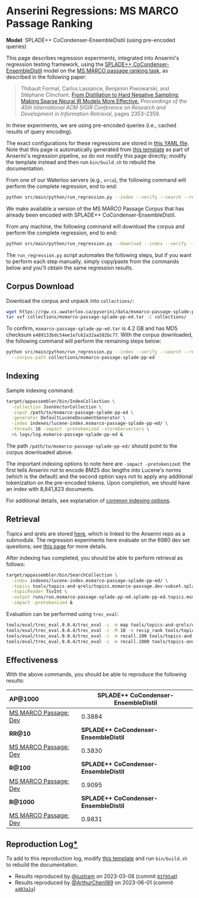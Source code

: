 # Anserini Regressions: MS MARCO Passage Ranking

**Model**: SPLADE++ CoCondenser-EnsembleDistil (using pre-encoded queries)

This page describes regression experiments, integrated into Anserini's regression testing framework, using the [SPLADE++ CoCondenser-EnsembleDistil](https://huggingface.co/naver/splade-cocondenser-ensembledistil) model on the [MS MARCO passage ranking task](https://github.com/microsoft/MSMARCO-Passage-Ranking), as described in the following paper:

> Thibault Formal, Carlos Lassance, Benjamin Piwowarski, and Stéphane Clinchant. [From Distillation to Hard Negative Sampling: Making Sparse Neural IR Models More Effective.](https://dl.acm.org/doi/10.1145/3477495.3531857) _Proceedings of the 45th International ACM SIGIR Conference on Research and Development in Information Retrieval_, pages 2353–2359.

In these experiments, we are using pre-encoded queries (i.e., cached results of query encoding).

The exact configurations for these regressions are stored in [this YAML file](../../src/main/resources/regression/msmarco-passage-splade-pp-ed.yaml).
Note that this page is automatically generated from [this template](../../src/main/resources/docgen/templates/msmarco-passage-splade-pp-ed.template) as part of Anserini's regression pipeline, so do not modify this page directly; modify the template instead and then run `bin/build.sh` to rebuild the documentation.

From one of our Waterloo servers (e.g., `orca`), the following command will perform the complete regression, end to end:

```bash
python src/main/python/run_regression.py --index --verify --search --regression msmarco-passage-splade-pp-ed
```

We make available a version of the MS MARCO Passage Corpus that has already been encoded with SPLADE++ CoCondenser-EnsembleDistil.

From any machine, the following command will download the corpus and perform the complete regression, end to end:

```bash
python src/main/python/run_regression.py --download --index --verify --search --regression msmarco-passage-splade-pp-ed
```

The `run_regression.py` script automates the following steps, but if you want to perform each step manually, simply copy/paste from the commands below and you'll obtain the same regression results.

## Corpus Download

Download the corpus and unpack into `collections/`:

```bash
wget https://rgw.cs.uwaterloo.ca/pyserini/data/msmarco-passage-splade-pp-ed.tar -P collections/
tar xvf collections/msmarco-passage-splade-pp-ed.tar -C collections/
```

To confirm, `msmarco-passage-splade-pp-ed.tar` is 4.2 GB and has MD5 checksum `e489133bdc54ee1e7c62a32aa582bc77`.
With the corpus downloaded, the following command will perform the remaining steps below:

```bash
python src/main/python/run_regression.py --index --verify --search --regression msmarco-passage-splade-pp-ed \
  --corpus-path collections/msmarco-passage-splade-pp-ed
```

## Indexing

Sample indexing command:

```bash
target/appassembler/bin/IndexCollection \
  -collection JsonVectorCollection \
  -input /path/to/msmarco-passage-splade-pp-ed \
  -generator DefaultLuceneDocumentGenerator \
  -index indexes/lucene-index.msmarco-passage-splade-pp-ed/ \
  -threads 16 -impact -pretokenized -storeDocvectors \
  >& logs/log.msmarco-passage-splade-pp-ed &
```

The path `/path/to/msmarco-passage-splade-pp-ed/` should point to the corpus downloaded above.

The important indexing options to note here are `-impact -pretokenized`: the first tells Anserini not to encode BM25 doc lengths into Lucene's norms (which is the default) and the second option says not to apply any additional tokenization on the pre-encoded tokens.
Upon completion, we should have an index with 8,841,823 documents.

For additional details, see explanation of [common indexing options](../../docs/common-indexing-options.md).

## Retrieval

Topics and qrels are stored [here](https://github.com/castorini/anserini-tools/tree/master/topics-and-qrels), which is linked to the Anserini repo as a submodule.
The regression experiments here evaluate on the 6980 dev set questions; see [this page](../../docs/experiments-msmarco-passage.md) for more details.

After indexing has completed, you should be able to perform retrieval as follows:

```bash
target/appassembler/bin/SearchCollection \
  -index indexes/lucene-index.msmarco-passage-splade-pp-ed/ \
  -topics tools/topics-and-qrels/topics.msmarco-passage.dev-subset.splade-pp-ed.tsv.gz \
  -topicReader TsvInt \
  -output runs/run.msmarco-passage-splade-pp-ed.splade-pp-ed.topics.msmarco-passage.dev-subset.splade-pp-ed.txt \
  -impact -pretokenized &
```

Evaluation can be performed using `trec_eval`:

```bash
tools/eval/trec_eval.9.0.4/trec_eval -c -m map tools/topics-and-qrels/qrels.msmarco-passage.dev-subset.txt runs/run.msmarco-passage-splade-pp-ed.splade-pp-ed.topics.msmarco-passage.dev-subset.splade-pp-ed.txt
tools/eval/trec_eval.9.0.4/trec_eval -c -M 10 -m recip_rank tools/topics-and-qrels/qrels.msmarco-passage.dev-subset.txt runs/run.msmarco-passage-splade-pp-ed.splade-pp-ed.topics.msmarco-passage.dev-subset.splade-pp-ed.txt
tools/eval/trec_eval.9.0.4/trec_eval -c -m recall.100 tools/topics-and-qrels/qrels.msmarco-passage.dev-subset.txt runs/run.msmarco-passage-splade-pp-ed.splade-pp-ed.topics.msmarco-passage.dev-subset.splade-pp-ed.txt
tools/eval/trec_eval.9.0.4/trec_eval -c -m recall.1000 tools/topics-and-qrels/qrels.msmarco-passage.dev-subset.txt runs/run.msmarco-passage-splade-pp-ed.splade-pp-ed.topics.msmarco-passage.dev-subset.splade-pp-ed.txt
```

## Effectiveness

With the above commands, you should be able to reproduce the following results:

| **AP@1000**                                                                                                  | **SPLADE++ CoCondenser-EnsembleDistil**|
|:-------------------------------------------------------------------------------------------------------------|-----------|
| [MS MARCO Passage: Dev](https://github.com/microsoft/MSMARCO-Passage-Ranking)                                | 0.3884    |
| **RR@10**                                                                                                    | **SPLADE++ CoCondenser-EnsembleDistil**|
| [MS MARCO Passage: Dev](https://github.com/microsoft/MSMARCO-Passage-Ranking)                                | 0.3830    |
| **R@100**                                                                                                    | **SPLADE++ CoCondenser-EnsembleDistil**|
| [MS MARCO Passage: Dev](https://github.com/microsoft/MSMARCO-Passage-Ranking)                                | 0.9095    |
| **R@1000**                                                                                                   | **SPLADE++ CoCondenser-EnsembleDistil**|
| [MS MARCO Passage: Dev](https://github.com/microsoft/MSMARCO-Passage-Ranking)                                | 0.9831    |

## Reproduction Log[*](../../docs/reproducibility.md)

To add to this reproduction log, modify [this template](../../src/main/resources/docgen/templates/msmarco-passage-splade-pp-ed.template) and run `bin/build.sh` to rebuild the documentation.

+ Results reproduced by [@justram](https://github.com/justram) on 2023-03-08 (commit [`03f95a8`](https://github.com/castorini/anserini/commit/03f95a8e1ae09ab09efe046bfcbd3a4cdda691b4))
+ Results reproduced by [@ArthurChen189](https://github.com/ArthurChen189) on 2023-06-01 (commit [`a403a2a`](https://github.com/castorini/anserini/commit/a403a2a44af9322c7a2dbdb5240180a62398ab06))
